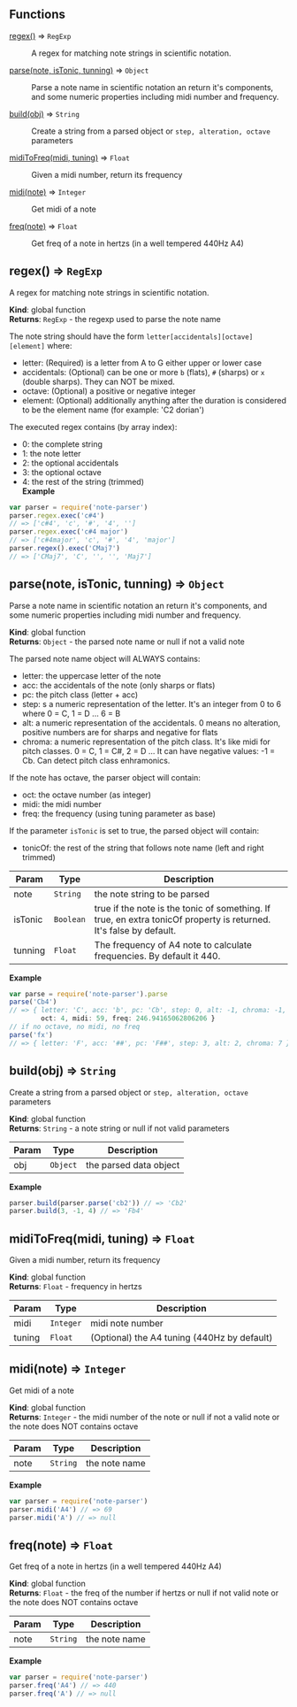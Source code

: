 ## Functions

<dl>
<dt><a href="#regex">regex()</a> ⇒ <code>RegExp</code></dt>
<dd><p>A regex for matching note strings in scientific notation.</p>
</dd>
<dt><a href="#parse">parse(note, isTonic, tunning)</a> ⇒ <code>Object</code></dt>
<dd><p>Parse a note name in scientific notation an return it&#39;s components,
and some numeric properties including midi number and frequency.</p>
</dd>
<dt><a href="#build">build(obj)</a> ⇒ <code>String</code></dt>
<dd><p>Create a string from a parsed object or <code>step, alteration, octave</code> parameters</p>
</dd>
<dt><a href="#midiToFreq">midiToFreq(midi, tuning)</a> ⇒ <code>Float</code></dt>
<dd><p>Given a midi number, return its frequency</p>
</dd>
<dt><a href="#midi">midi(note)</a> ⇒ <code>Integer</code></dt>
<dd><p>Get midi of a note</p>
</dd>
<dt><a href="#freq">freq(note)</a> ⇒ <code>Float</code></dt>
<dd><p>Get freq of a note in hertzs (in a well tempered 440Hz A4)</p>
</dd>
</dl>

<a name="regex"></a>

## regex() ⇒ <code>RegExp</code>
A regex for matching note strings in scientific notation.

**Kind**: global function  
**Returns**: <code>RegExp</code> - the regexp used to parse the note name

The note string should have the form `letter[accidentals][octave][element]`
where:

- letter: (Required) is a letter from A to G either upper or lower case
- accidentals: (Optional) can be one or more `b` (flats), `#` (sharps) or `x` (double sharps).
They can NOT be mixed.
- octave: (Optional) a positive or negative integer
- element: (Optional) additionally anything after the duration is considered to
be the element name (for example: 'C2 dorian')

The executed regex contains (by array index):

- 0: the complete string
- 1: the note letter
- 2: the optional accidentals
- 3: the optional octave
- 4: the rest of the string (trimmed)  
**Example**  
```js
var parser = require('note-parser')
parser.regex.exec('c#4')
// => ['c#4', 'c', '#', '4', '']
parser.regex.exec('c#4 major')
// => ['c#4major', 'c', '#', '4', 'major']
parser.regex().exec('CMaj7')
// => ['CMaj7', 'C', '', '', 'Maj7']
```
<a name="parse"></a>

## parse(note, isTonic, tunning) ⇒ <code>Object</code>
Parse a note name in scientific notation an return it's components,
and some numeric properties including midi number and frequency.

**Kind**: global function  
**Returns**: <code>Object</code> - the parsed note name or null if not a valid note

The parsed note name object will ALWAYS contains:
- letter: the uppercase letter of the note
- acc: the accidentals of the note (only sharps or flats)
- pc: the pitch class (letter + acc)
- step: s a numeric representation of the letter. It's an integer from 0 to 6
where 0 = C, 1 = D ... 6 = B
- alt: a numeric representation of the accidentals. 0 means no alteration,
positive numbers are for sharps and negative for flats
- chroma: a numeric representation of the pitch class. It's like midi for
pitch classes. 0 = C, 1 = C#, 2 = D ... It can have negative values: -1 = Cb.
Can detect pitch class enhramonics.

If the note has octave, the parser object will contain:
- oct: the octave number (as integer)
- midi: the midi number
- freq: the frequency (using tuning parameter as base)

If the parameter `isTonic` is set to true, the parsed object will contain:
- tonicOf: the rest of the string that follows note name (left and right trimmed)  

| Param | Type | Description |
| --- | --- | --- |
| note | <code>String</code> | the note string to be parsed |
| isTonic | <code>Boolean</code> | true if the note is the tonic of something. If true, en extra tonicOf property is returned. It's false by default. |
| tunning | <code>Float</code> | The frequency of A4 note to calculate frequencies. By default it 440. |

**Example**  
```js
var parse = require('note-parser').parse
parse('Cb4')
// => { letter: 'C', acc: 'b', pc: 'Cb', step: 0, alt: -1, chroma: -1,
        oct: 4, midi: 59, freq: 246.94165062806206 }
// if no octave, no midi, no freq
parse('fx')
// => { letter: 'F', acc: '##', pc: 'F##', step: 3, alt: 2, chroma: 7 })
```
<a name="build"></a>

## build(obj) ⇒ <code>String</code>
Create a string from a parsed object or `step, alteration, octave` parameters

**Kind**: global function  
**Returns**: <code>String</code> - a note string or null if not valid parameters  

| Param | Type | Description |
| --- | --- | --- |
| obj | <code>Object</code> | the parsed data object |

**Example**  
```js
parser.build(parser.parse('cb2')) // => 'Cb2'
parser.build(3, -1, 4) // => 'Fb4'
```
<a name="midiToFreq"></a>

## midiToFreq(midi, tuning) ⇒ <code>Float</code>
Given a midi number, return its frequency

**Kind**: global function  
**Returns**: <code>Float</code> - frequency in hertzs  

| Param | Type | Description |
| --- | --- | --- |
| midi | <code>Integer</code> | midi note number |
| tuning | <code>Float</code> | (Optional) the A4 tuning (440Hz by default) |

<a name="midi"></a>

## midi(note) ⇒ <code>Integer</code>
Get midi of a note

**Kind**: global function  
**Returns**: <code>Integer</code> - the midi number of the note or null if not a valid note
or the note does NOT contains octave  

| Param | Type | Description |
| --- | --- | --- |
| note | <code>String</code> | the note name |

**Example**  
```js
var parser = require('note-parser')
parser.midi('A4') // => 69
parser.midi('A') // => null
```
<a name="freq"></a>

## freq(note) ⇒ <code>Float</code>
Get freq of a note in hertzs (in a well tempered 440Hz A4)

**Kind**: global function  
**Returns**: <code>Float</code> - the freq of the number if hertzs or null if not valid note
or the note does NOT contains octave  

| Param | Type | Description |
| --- | --- | --- |
| note | <code>String</code> | the note name |

**Example**  
```js
var parser = require('note-parser')
parser.freq('A4') // => 440
parser.freq('A') // => null
```
